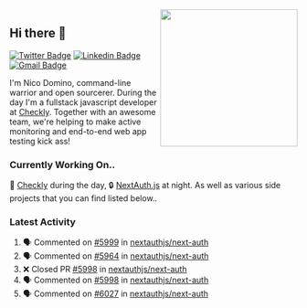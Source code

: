 <img align="right" src="https://user-images.githubusercontent.com/7415984/172472491-91b16eac-fa22-4ecf-92df-d687139fd1f9.gif" width="240" />

## Hi there 👋

[![Twitter Badge](https://img.shields.io/badge/-@ndom91-1ca0f1?style=flat-square&labelColor=1ca0f1&logo=twitter&logoColor=white&link=https://twitter.com/ndom91)](https://twitter.com/ndom91) [![Linkedin Badge](https://img.shields.io/badge/-ndom91-blue?style=flat-square&logo=Linkedin&logoColor=white&link=https://www.linkedin.com/in/ndom91/)](https://www.linkedin.com/in/ndom91/) [![Gmail Badge](https://img.shields.io/badge/-yo@ndo.dev-c14438?style=flat-square&logo=mail.ru&logoColor=white&link=mailto:yo@ndo.dev)](mailto:yo@ndo.dev)

I'm Nico Domino, command-line warrior and open sourcerer. During the day I'm a fullstack javascript developer at [Checkly](https://checklyhq.com). Together with an awesome team, we're helping to make active monitoring and end-to-end web app testing kick ass!

### Currently Working On..

🦝 [Checkly](https://checklyhq.com) during the day, 🔒 [NextAuth.js](https://github.com/nextauthjs/next-auth) at night. As well as various side projects that you can find listed below..

<!--START_SECTION_PROFILE_VIEWS:readme-info-->
<!--END_SECTION_PROFILE_VIEWS:readme-info-->

<!--START_SECTION_DAILY_COMMIT:readme-info-->
<!--END_SECTION_DAILY_COMMIT:readme-info-->

<!--START_SECTION_WEEKLY_COMMIT:readme-info-->
<!--END_SECTION_WEEKLY_COMMIT:readme-info-->

### Latest Activity

<!--START_SECTION:activity-->
1. 🗣 Commented on [#5999](https://github.com/nextauthjs/next-auth/issues/5999) in [nextauthjs/next-auth](https://github.com/nextauthjs/next-auth)
2. 🗣 Commented on [#5964](https://github.com/nextauthjs/next-auth/issues/5964) in [nextauthjs/next-auth](https://github.com/nextauthjs/next-auth)
3. ❌ Closed PR [#5998](https://github.com/nextauthjs/next-auth/pull/5998) in [nextauthjs/next-auth](https://github.com/nextauthjs/next-auth)
4. 🗣 Commented on [#5998](https://github.com/nextauthjs/next-auth/issues/5998) in [nextauthjs/next-auth](https://github.com/nextauthjs/next-auth)
5. 🗣 Commented on [#6027](https://github.com/nextauthjs/next-auth/issues/6027) in [nextauthjs/next-auth](https://github.com/nextauthjs/next-auth)
<!--END_SECTION:activity-->
